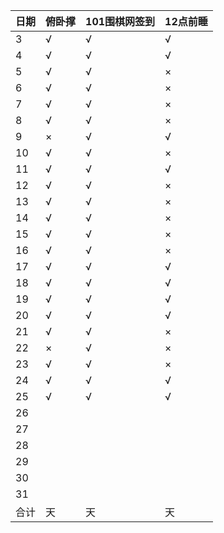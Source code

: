 日期|俯卧撑|101围棋网签到|12点前睡
:---|:-----|:------------|:--------
3|√|√|√|
4|√|√|√|
5|√|√|×|
6|√|√|×|
7|√|√|×|
8|√|√|×|
9|×|√|√|
10|√|√|×|
11|√|√|√|
12|√|√|×|
13|√|√|×|
14|√|√|×|
15|√|√|×|
16|√|√|×|
17|√|√|√|
18|√|√|√|
19|√|√|√|
20|√|√|√|
21|√|√|×|
22|×|√|×|
23|√|√|×|
24|√|√|√|
25|√|√|√|
26||||
27||||
28||||
29||||
30||||
31||||
合计|天|天|天|
